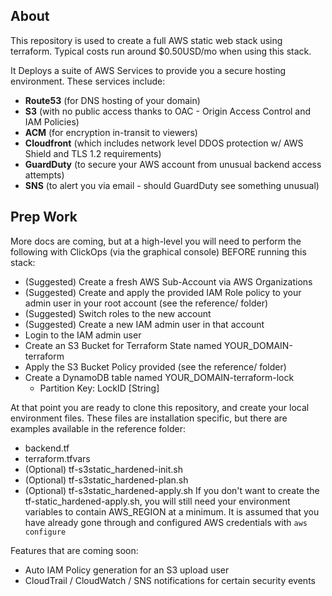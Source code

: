 About
--
This repository is used to create a full AWS static web stack using terraform. Typical costs run around $0.50USD/mo when using this stack.

It Deploys a suite of AWS Services to provide you a secure hosting environment. These services include:
* **Route53** (for DNS hosting of your domain)
* **S3** (with no public access thanks to OAC - Origin Access Control and IAM Policies)
* **ACM** (for encryption in-transit to viewers)
* **Cloudfront** (which includes network level DDOS protection w/ AWS Shield and TLS 1.2 requirements)
* **GuardDuty** (to secure your AWS account from unusual backend access attempts)
* **SNS** (to alert you via email - should GuardDuty see something unusual)

Prep Work
--
More docs are coming, but at a high-level you will need to perform the following with ClickOps (via the graphical console) BEFORE running this stack:
* (Suggested) Create a fresh AWS Sub-Account via AWS Organizations
* (Suggested) Create and apply the provided IAM Role policy to your admin user in your root account (see the reference/ folder)
* (Suggested) Switch roles to the new account
* (Suggested) Create a new IAM admin user in that account
* Login to the IAM admin user
* Create an S3 Bucket for Terraform State named YOUR_DOMAIN-terraform
* Apply the S3 Bucket Policy provided (see the reference/ folder)
* Create a DynamoDB table named YOUR_DOMAIN-terraform-lock
    * Partition Key: LockID [String]

At that point you are ready to clone this repository, and create your local environment files. These files are installation specific, but there are examples available in the reference folder:

* backend.tf
* terraform.tfvars
* (Optional) tf-s3static_hardened-init.sh
* (Optional) tf-s3static_hardened-plan.sh
* (Optional) tf-s3static_hardened-apply.sh
If you don't want to create the tf-static_hardened-apply.sh, you will still need your environment variables to contain AWS_REGION at a minimum. It is assumed that you have already gone through and configured AWS credentials with `aws configure`

Features that are coming soon:
* Auto IAM Policy generation for an S3 upload user
* CloudTrail / CloudWatch / SNS notifications for certain security events
